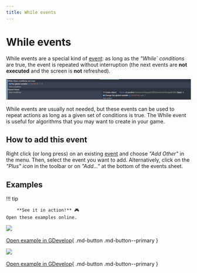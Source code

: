 ```yaml
---
title: While events
---
```

# While events

While events are a special kind of [event](/gdevelop5/events): as long as the *"While` conditions* are true, the event is repeated without interruption (the next events are **not executed** and the screen is **not** refreshed).

![](pasted/20220215-152759.png)

While events are usually not needed, but these events can be used to repeat actions as long as a given set of conditions is true. The While event is useful for algorithms that you may want to create in your game.

## How to add this event

Right click (or long press) on an existing [event](/gdevelop5/events) and choose *"Add Other"* in the menu. Then, select the event you want to add.
Alternatively, click on the *"Plus" icon* in the toolbar or on *"Add..."* at the bottom of the events sheet.

## Examples

!!! tip

        **See it in action!** 🎮
    Open these examples online.

[![](spaceshooternew.png)](https://editor.gdevelop.io/?project=example://asteroids)

[Open example in GDevelop](https://editor.gdevelop.io/?project=example://asteroids){ .md-button .md-button--primary }

[![](/gdevelop5/behaviors/pathfinding/pathfindinggeneral.png)](https://editor.gdevelop.io/?project=example://pathfinding)

[Open example in GDevelop](https://editor.gdevelop.io/?project=example://pathfinding){ .md-button .md-button--primary }